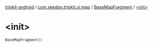 [tripkit-android](../../index.md) / [com.skedgo.tripkit.ui.map](../index.md) / [BaseMapFragment](index.md) / [&lt;init&gt;](./-init-.md)

# &lt;init&gt;

`BaseMapFragment()`